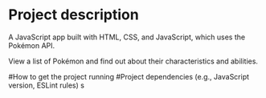 # Project description 
A JavaScript app built with HTML, CSS, and JavaScript, which uses the Pokémon API.

View a list of Pokémon and find out about their characteristics and abilities.

#How to get the project running
#Project dependencies (e.g., JavaScript version, ESLint rules)
s